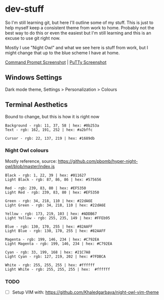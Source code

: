 # dev-stuff
So I'm still learning git, but here I'll outline some of my stuff.
This is just to help myself keep a consistent theme from work to home. Probably not the best way to do this or even the easiest but I'm still learning and this is an excuse to use git right now.

Mostly I use "Night Owl" and what we see here is stuff from work, but I might change that up to the blue scheme I have at home.

[Command Prompt Screenshot](https://github.com/BMRX/dev-stuff/blob/master/screenshots/cmd.png) | [PuTTy Screenshot](https://github.com/BMRX/dev-stuff/blob/master/screenshots/putty-terminal.png)

## Windows Settings
Dark mode theme, Settings > Personalization > Colours 

## Terminal Aesthetics
Bound to change, but this is how it is right now
```
Background - rgb: 11, 37, 58 | hex: #0b253a
Text - rgb: 162, 191, 252 | hex: #a2bffc

Cursor - rgb: 22, 137, 219 | hex: #1689db
```

### Night Owl colours
Mostly reference, source: https://github.com/pbomb/hyper-night-owl/blob/master/index.js
```
Black - rgb: 1, 22, 39 | hex: #011627
Light Black - rgb: 87, 86, 86 | hex: #575656

Red - rgb: 239, 83, 80 | hex: #EF5350
Light Red - rgb: 239, 83, 80 | hex: #EF5350

Green - rgb: 34, 218, 110 | hex: #22dA6E
Light Green - rgb: 34, 218, 110 | hex: #22dA6E

Yellow - rgb: 173, 219, 103 | hex: #ADDB67
Light Yellow - rgb: 255, 235, 149 | hex: #FFEb95

Blue - rgb: 130, 170, 255 | hex: #82AAFF
Light Blue - rgb: 130, 170, 255 | hex: #82AAFF

Magenta - rgb: 199, 146, 234 | hex: #C792EA
Light Magenta - rgb: 199, 146, 234 | hex: #C792EA

Cyan - rgb: 33, 199, 168 | hex: #21C7A8
Light Cyan - rgb: 127, 219, 202 | hex: #7FDBCA

White - rgb: 255, 255, 255 | hex: #ffffff
Light White - rgb: 255, 255, 255 | hex:  #ffffff
```

### TODO
- [ ] Setup VIM with: https://github.com/Khaledgarbaya/night-owl-vim-theme